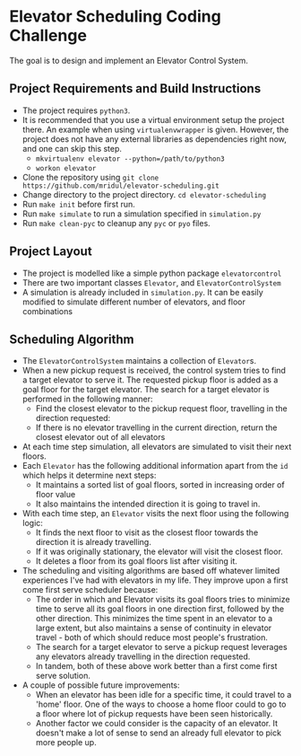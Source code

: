 # Elevator Scheduling Coding Challenge

The goal is to design and implement an Elevator Control System.

## Project Requirements and Build Instructions

- The project requires `python3`.
- It is recommended that you use a virtual environment setup the project there.
  An example when using `virtualenvwrapper` is given. 
  However, the project does not have any external libraries as dependencies right now, and one can skip this step.
  * `mkvirtualenv elevator --python=/path/to/python3`
  * `workon elevator`
- Clone the repository using `git clone https://github.com/mridul/elevator-scheduling.git`
- Change directory to the project directory. `cd elevator-scheduling`
- Run `make init` before first run.
- Run `make simulate` to run a simulation specified in `simulation.py`
- Run `make clean-pyc` to cleanup any `pyc` or `pyo` files.

## Project Layout
- The project is modelled like a simple python package `elevatorcontrol`
- There are two important classes `Elevator`, and `ElevatorControlSystem` 
- A simulation is already included in `simulation.py`. 
  It can be easily modified to simulate different number of elevators, and floor combinations

## Scheduling Algorithm
- The `ElevatorControlSystem` maintains a collection of `Elevator`s.
- When a new pickup request is received, the control system tries to find a target elevator to serve it.
  The requested pickup floor is added as a goal floor for the target elevator.
  The search for a target elevator is performed in the following manner:
  * Find the closest elevator to the pickup request floor, travelling in the direction requested:
  * If there is no elevator travelling in the current direction, return the closest elevator out of all elevators
- At each time step simulation, all elevators are simulated to visit their next floors. 
- Each `Elevator` has the following additional information apart from the `id` which helps it determine next steps:
  * It maintains a sorted list of goal floors, sorted in increasing order of floor value
  * It also maintains the intended direction it is going to travel in.
- With each time step, an `Elevator` visits the next floor using the following logic:
  * It finds the next floor to visit as the closest floor towards the direction it is already travelling.
  * If it was originally stationary, the elevator will visit the closest floor.
  * It deletes a floor from its goal floors list after visiting it.
- The scheduling and visiting algorithms are based off whatever limited experiences I've had with elevators in my life.
  They improve upon a first come first serve scheduler because:
  * The order in which and Elevator visits its goal floors tries to minimize time to serve all its goal floors in one direction first, followed by the other direction.
    This minimizes the time spent in an elevator to a large extent, but also maintains a sense of continuity in elevator travel - both of which should reduce most people's frustration.
  * The search for a target elevator to serve a pickup request leverages any elevators already travelling in the direction requested.
  * In tandem, both of these above work better than a first come first serve solution.
- A couple of possible future improvements:
  * When an elevator has been idle for a specific time, it could travel to a 'home' floor. One of the ways to choose a home floor could to go to a floor where lot of pickup requests have been seen historically.
  * Another factor we could consider is the capacity of an elevator. It doesn't make a lot of sense to send an already full elevator to pick more people up.
  